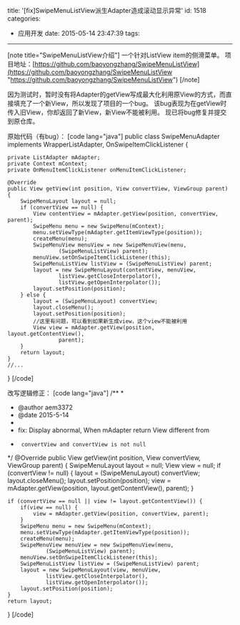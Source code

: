 title: '[fix]SwipeMenuListView派生Adapter造成滚动显示异常'
id: 1518
categories:
  - 应用开发
date: 2015-05-14 23:47:39
tags:
---

[note title="SwipeMenuListView介绍"]
一个针对ListView item的侧滑菜单。
项目地址：[https://github.com/baoyongzhang/SwipeMenuListView](https://github.com/baoyongzhang/SwipeMenuListView "https://github.com/baoyongzhang/SwipeMenuListView")
[/note]

因为测试时，暂时没有将Adapter的getView写成最大化利用原View的方式，而直接填充了一个新View，所以发现了项目的一个bug。
该bug表现为在getView时传入旧View，你却返回了新View，新View不能被利用。
现已将bug修复并提交到原仓库。

原始代码（有bug）：
[code lang="java"]
public class SwipeMenuAdapter implements WrapperListAdapter,
		OnSwipeItemClickListener {

	private ListAdapter mAdapter;
	private Context mContext;
	private OnMenuItemClickListener onMenuItemClickListener;

	@Override
	public View getView(int position, View convertView, ViewGroup parent) {
		SwipeMenuLayout layout = null;
		if (convertView == null) {
			View contentView = mAdapter.getView(position, convertView, parent);
			SwipeMenu menu = new SwipeMenu(mContext);
			menu.setViewType(mAdapter.getItemViewType(position));
			createMenu(menu);
			SwipeMenuView menuView = new SwipeMenuView(menu,
					(SwipeMenuListView) parent);
			menuView.setOnSwipeItemClickListener(this);
			SwipeMenuListView listView = (SwipeMenuListView) parent;
			layout = new SwipeMenuLayout(contentView, menuView,
					listView.getCloseInterpolator(),
					listView.getOpenInterpolator());
			layout.setPosition(position);
		} else {
			layout = (SwipeMenuLayout) convertView;
			layout.closeMenu();
			layout.setPosition(position);
			//这里有问题，可以看到如果新生成view，这个view不能被利用
			View view = mAdapter.getView(position, layout.getContentView(),
					parent);
		}
		return layout;
	}
	//...
}
[/code]

改写逻辑修正：
[code lang="java"]
/**
 * 
 * @author aem3372
 * @date 2015-5-14
 * 
 * fix: Display abnormal, When mAdapter return View different from 
 *      convertView and convertView is not null
 */
@Override
public View getView(int position, View convertView, ViewGroup parent) {
	SwipeMenuLayout layout = null;
	View view = null;
	if (convertView != null) {
		layout = (SwipeMenuLayout) convertView;
		layout.closeMenu();
		layout.setPosition(position);
		view = mAdapter.getView(position, layout.getContentView(),
				parent);
	}

	if (convertView == null || view != layout.getContentView()) {
		if(view == null) {
			view = mAdapter.getView(position, convertView, parent);
		}
		SwipeMenu menu = new SwipeMenu(mContext);
		menu.setViewType(mAdapter.getItemViewType(position));
		createMenu(menu);
		SwipeMenuView menuView = new SwipeMenuView(menu,
				(SwipeMenuListView) parent);
		menuView.setOnSwipeItemClickListener(this);
		SwipeMenuListView listView = (SwipeMenuListView) parent;
		layout = new SwipeMenuLayout(view, menuView,
				listView.getCloseInterpolator(),
				listView.getOpenInterpolator());
		layout.setPosition(position);
	}
	return layout;
}
[/code]